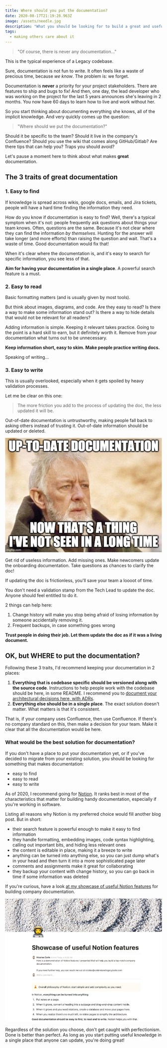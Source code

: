 ```yaml
---
title: Where should you put the documentation?
date: 2020-08-17T21:19:28.963Z
image: /assets/needle.jpg
description: "What you should be looking for to build a great and useful documentation."
tags:
  - making others care about it
---
```


> "Of course, there is never any documentation…"

This is the typical experience of a Legacy codebase.

Sure, documentation is not fun to write. It often feels like a waste of precious time, because _we know_. The problem is: we forget.

Documentation is **never** a priority for your project stakeholders. There are features to ship and bugs to fix! And then, one day, the lead developer who was working on the project for the last 5 years announces she's leaving in 2 months. You now have 60 days to learn how to live and work without her.

So you start thinking about documenting everything she knows, all of the implicit knowledge. And very quickly comes up the question:

> "Where should we put the documentation?"

Should it be specific to the team? Should it live in the company's Confluence? Should you use the wiki that comes along GitHub/Gitlab? Are there tips that can help you? Traps you should avoid?

Let's pause a moment here to think about what makes **great** documentation.

## The 3 traits of great documentation

### 1. Easy to find

If knowledge is spread across wikis, google docs, emails, and Jira tickets, people will have a hard time finding the information they need.

How do you know if documentation is easy to find? Well, there's a typical symptom when it's not: people frequently ask questions about things your team knows. Often, questions are the same. Because it's not clear where they can find the information _by themselves_. Hunting for the answer will take longer (and more efforts) than raising the question and wait. That's a waste of time. Good documentation would fix that!

When it's clear where the documentation is, and it's easy to search for specific information, you see less of that.

**Aim for having your documentation in a single place**. A powerful search feature is a must.

### 2. Easy to read

Basic formatting matters (and is usually given by most tools).

But think about images, diagrams, and code. Are they easy to read? Is there a way to make some information stand out? Is there a way to hide details that would not be relevant for all readers?

Adding information is simple. Keeping it relevant takes practice. Going to the point is a hard skill to earn, but it definitely worth it. Remove from your documentation what turns out to be unnecessary.

**Keep information short, easy to skim. Make people practice writing docs.**

Speaking of writing…

### 3. Easy to write

This is usually overlooked, especially when it gets spoiled by heavy validation processes.

Let me be clear on this one:

> The more friction you add to the process of updating the doc, the less updated it will be.

Out-of-date documentation is untrustworthy, making people fall back to asking others instead of trusting it. Out-of-date information should be updated or deleted.

![](./up-to-date-documentation.jpg)

Get rid of useless information. Add missing ones. Make newcomers update the onboarding documentation. Take questions as chances to clarify the doc!

If updating the doc is frictionless, you'll save your team a loooot of time.

You don't need a validation stamp from the Tech Lead to update the doc. Anyone should feel entitled to do it.

2 things can help here:

1. Change history will make you stop being afraid of losing information by someone accidentally removing it.
2. Frequent backups, in case something goes wrong

**Trust people in doing their job. Let them update the doc as if it was a living document.**

## OK, but WHERE to put the documentation?

Following these 3 traits, I'd recommend keeping your documentation in 2 places:

1. **Everything that is codebase specific should be versioned along with the source code**. Instructions to help people work with the codebase should be here, in some README. I recommend you to [document your architectural decisions here, with ADRs](../earn-maintainers-esteem-with-adrs).
2. **Everything else should be in a single place**. The exact solution doesn't matter. What matters is that it's consistent.

That is, if your company uses Confluence, then use Confluence. If there's no company standard on this, then make a decision for your team. Make it clear that all the documentation would be here.

### What would be the best solution for documentation?

If you don't have a place to put your documentation yet, or if you've decided to migrate from your existing solution, you should be looking for something that makes documentation:

- easy to find
- easy to read
- easy to write

As of 2020, I recommend going for [Notion](https://www.notion.so/). It ranks best in most of the characteristics that matter for building handy documentation, especially if you're working in software.

Listing all reasons why Notion is my preferred choice would fill another blog post. But in short:

- their search feature is powerful enough to make it easy to find information
- they handle formatting, embedding images, code syntax highlighting, calling out important bits, and hiding less relevant ones
- the content is editable in place, making it a breeze to write
- anything can be turned into anything else, so you can just dump what's in your head and then turn it into a more sophisticated page later
- comments and assignments make it great for collaborating
- they backup your content with change history, so you can go back in time if some information was deleted

If you're curious, have a look [at my showcase of useful Notion features](https://www.notion.so/Showcase-of-useful-Notion-features-d344bc6bf3c64eb88522cd746a206077) for building company documentation.

[![](./notion-showcase.png)](https://www.notion.so/Showcase-of-useful-Notion-features-d344bc6bf3c64eb88522cd746a206077)

Regardless of the solution you choose, don't get caught with perfectionism. Done is better than perfect. As long as you start putting useful knowledge in a single place that anyone can update, you're doing great!
